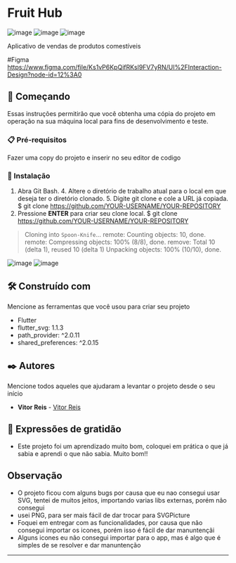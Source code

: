 # Fruit Hub
![image](https://user-images.githubusercontent.com/81445945/194992746-73415ca0-d064-49fe-b0b3-460605a01911.png)
![image](https://user-images.githubusercontent.com/81445945/194993162-dfba5c93-c79f-4ab0-99f0-3be0eff64a90.png)
![image](https://user-images.githubusercontent.com/81445945/194992824-9f200217-382e-42f4-a3fe-dd4cd6f555b1.png)


Aplicativo de vendas de produtos comestíveis

#Figma
https://www.figma.com/file/Ks1vP6KpQifRKsl9FV7yRN/UI%2FInteraction-Design?node-id=12%3A0

## 🚀 Começando

Essas instruções permitirão que você obtenha uma cópia do projeto em operação na sua máquina local para fins de desenvolvimento e teste.

### 📋 Pré-requisitos

Fazer uma copy do projeto e inserir no seu editor de codigo


### 🔧 Instalação

1. Abra Git Bash. 4. Altere o diretório de trabalho atual para o local em que deseja ter o diretório clonado. 5. Digite git clone e cole a URL já copiada.
$ git clone https://github.com/YOUR-USERNAME/YOUR-REPOSITORY
6. Pressione **ENTER** para criar seu clone local.
$ git clone https://github.com/YOUR-USERNAME/YOUR-REPOSITORY
> Cloning into `Spoon-Knife`...
> remote: Counting objects: 10, done.
> remote: Compressing objects: 100% (8/8), done.
> remove: Total 10 (delta 1), reused 10 (delta 1)
> Unpacking objects: 100% (10/10), done.

![image](https://user-images.githubusercontent.com/81445945/194991835-f4913c27-9acd-4396-b65f-62e6693fc86e.png)
![image](https://user-images.githubusercontent.com/81445945/194991893-a57d0763-eb0c-46d4-b185-558d11e6fff1.png)

## 🛠️ Construído com

Mencione as ferramentas que você usou para criar seu projeto

*  Flutter
*  flutter_svg: 1.1.3
*  path_provider: ^2.0.11
*  shared_preferences: ^2.0.15


## ✒️ Autores

Mencione todos aqueles que ajudaram a levantar o projeto desde o seu início

* **Vitor Reis** - [Vitor Reis](https://github.com/Vitorreiis)

## 🎁 Expressões de gratidão

* Este projeto foi um aprendizado muito bom, coloquei em prática o que já sabia e aprendi o que não sabia. Muito bom!!

## Observação

* O projeto ficou com alguns bugs por causa que eu nao consegui usar SVG, tentei de muitos jeitos, importando varias libs externas, porém não consegui
* usei PNG,  para ser mais fácil de dar trocar para SVGPicture
* Foquei em entregar com as funcionalidades, por causa que não consegui importar os icones, porém isso é fácil de dar manuntençãi
* Alguns icones eu não consegui importar para o app, mas é algo que é simples de se resolver e dar manuntenção

---
